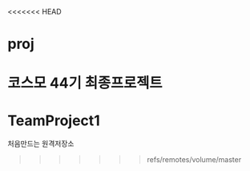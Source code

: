 <<<<<<< HEAD
# proj
코스모 44기 최종프로젝트 
=======
# TeamProject1
처음만드는 원격저장소
>>>>>>> refs/remotes/volume/master
